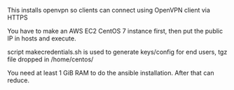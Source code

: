 This installs openvpn so clients can connect using OpenVPN client via HTTPS

You have to make an AWS EC2 CentOS 7 instance first, then put the public IP in hosts and execute.

script makecredentials.sh is used to generate keys/config for end users, tgz file dropped in /home/centos/

You need at least 1 GiB RAM to do the ansible installation. After that can reduce.